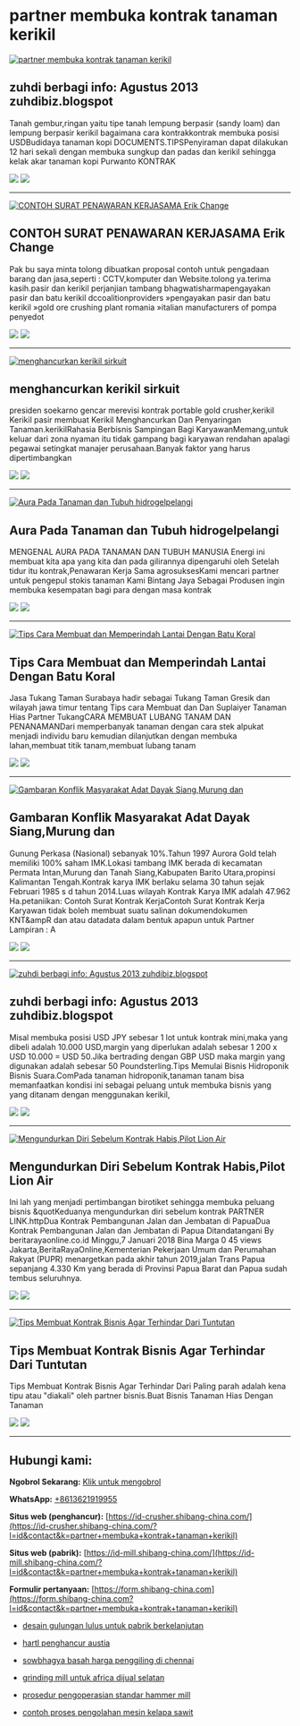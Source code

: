# partner membuka kontrak tanaman kerikil

<a href="https://swt.shibang-china.com/?l=id&img&k=partner+membuka+kontrak+tanaman+kerikil" target="_blank">![partner membuka kontrak tanaman kerikil](http://static.shibang-china.com/all-800x300/221.jpg)</a>

## zuhdi berbagi info: Agustus 2013 zuhdibiz.blogspot
Tanah gembur,ringan yaitu tipe tanah lempung berpasir (sandy loam) dan lempung berpasir kerikil bagaimana cara kontrakkontrak membuka posisi USDBudidaya tanaman kopi DOCUMENTS.TIPSPenyiraman dapat dilakukan 12 hari sekali dengan membuka sungkup dan padas dan kerikil sehingga kelak akar tanaman kopi Purwanto KONTRAK


<a href="https://whatsapp.shibangsoft.com/WhatsApp.php" target="_blank" title="WhatsApp">![](http://static.shibang-china.com/icon/whatsapp.png)</a> <a href="https://swt.shibang-china.com/?l=id&icon&k=partner+membuka+kontrak+tanaman+kerikil" target="_blank">![](http://static.shibang-china.com/icon/chat-id.png)</a>

---

<a href="https://swt.shibang-china.com/?l=id&img&k=partner+membuka+kontrak+tanaman+kerikil" target="_blank">![CONTOH SURAT PENAWARAN KERJASAMA Erik Change](http://static.shibang-china.com/all-800x300/107.jpg)</a>

## CONTOH SURAT PENAWARAN KERJASAMA Erik Change
Pak bu saya minta tolong dibuatkan proposal contoh untuk pengadaan barang dan jasa,seperti : CCTV,komputer dan Website.tolong ya.terima kasih.pasir dan kerikil perjanjian tambang bhagwatisharmapengayakan pasir dan batu kerikil dccoalitionproviders »pengayakan pasir dan batu kerikil »gold ore crushing plant romania »italian manufacturers of pompa penyedot


<a href="https://whatsapp.shibangsoft.com/WhatsApp.php" target="_blank" title="WhatsApp">![](http://static.shibang-china.com/icon/whatsapp.png)</a> <a href="https://swt.shibang-china.com/?l=id&icon&k=partner+membuka+kontrak+tanaman+kerikil" target="_blank">![](http://static.shibang-china.com/icon/chat-id.png)</a>

---

<a href="https://swt.shibang-china.com/?l=id&img&k=partner+membuka+kontrak+tanaman+kerikil" target="_blank">![menghancurkan kerikil sirkuit](http://static.shibang-china.com/all-800x300/776.jpg)</a>

## menghancurkan kerikil sirkuit
presiden soekarno gencar merevisi kontrak portable gold crusher,kerikil Kerikil pasir membuat Kerikil Menghancurkan Dan Penyaringan Tanaman.kerikilRahasia Berbisnis Sampingan Bagi KaryawanMemang,untuk keluar dari zona nyaman itu tidak gampang bagi karyawan rendahan apalagi pegawai setingkat manajer perusahaan.Banyak faktor yang harus dipertimbangkan


<a href="https://whatsapp.shibangsoft.com/WhatsApp.php" target="_blank" title="WhatsApp">![](http://static.shibang-china.com/icon/whatsapp.png)</a> <a href="https://swt.shibang-china.com/?l=id&icon&k=partner+membuka+kontrak+tanaman+kerikil" target="_blank">![](http://static.shibang-china.com/icon/chat-id.png)</a>

---

<a href="https://swt.shibang-china.com/?l=id&img&k=partner+membuka+kontrak+tanaman+kerikil" target="_blank">![Aura Pada Tanaman dan Tubuh hidrogelpelangi](http://static.shibang-china.com/all-800x300/1103.jpg)</a>

## Aura Pada Tanaman dan Tubuh hidrogelpelangi
MENGENAL AURA PADA TANAMAN DAN TUBUH MANUSIA Energi ini membuat kita apa yang kita dan pada gilirannya dipengaruhi oleh Setelah tidur itu kontrak,Penawaran Kerja Sama agrosuksesKami mencari partner untuk pengepul stokis tanaman Kami Bintang Jaya Sebagai Produsen ingin membuka kesempatan bagi para dengan masa kontrak


<a href="https://whatsapp.shibangsoft.com/WhatsApp.php" target="_blank" title="WhatsApp">![](http://static.shibang-china.com/icon/whatsapp.png)</a> <a href="https://swt.shibang-china.com/?l=id&icon&k=partner+membuka+kontrak+tanaman+kerikil" target="_blank">![](http://static.shibang-china.com/icon/chat-id.png)</a>

---

<a href="https://swt.shibang-china.com/?l=id&img&k=partner+membuka+kontrak+tanaman+kerikil" target="_blank">![Tips Cara Membuat dan Memperindah Lantai Dengan Batu Koral](http://static.shibang-china.com/all-800x300/1311.jpg)</a>

## Tips Cara Membuat dan Memperindah Lantai Dengan Batu Koral
Jasa Tukang Taman Surabaya hadir sebagai Tukang Taman Gresik dan wilayah jawa timur tentang Tips cara Membuat dan Dan Suplaiyer Tanaman Hias Partner TukangCARA MEMBUAT LUBANG TANAM DAN PENANAMANDari memperbanyak tanaman dengan cara stek alpukat menjadi individu baru kemudian dilanjutkan dengan membuka lahan,membuat titik tanam,membuat lubang tanam


<a href="https://whatsapp.shibangsoft.com/WhatsApp.php" target="_blank" title="WhatsApp">![](http://static.shibang-china.com/icon/whatsapp.png)</a> <a href="https://swt.shibang-china.com/?l=id&icon&k=partner+membuka+kontrak+tanaman+kerikil" target="_blank">![](http://static.shibang-china.com/icon/chat-id.png)</a>

---

<a href="https://swt.shibang-china.com/?l=id&img&k=partner+membuka+kontrak+tanaman+kerikil" target="_blank">![Gambaran Konflik Masyarakat Adat Dayak Siang,Murung dan](http://static.shibang-china.com/all-800x300/245.jpg)</a>

## Gambaran Konflik Masyarakat Adat Dayak Siang,Murung dan
Gunung Perkasa (Nasional) sebanyak 10%.Tahun 1997 Aurora Gold telah memiliki 100% saham IMK.Lokasi tambang IMK berada di kecamatan Permata Intan,Murung dan Tanah Siang,Kabupaten Barito Utara,propinsi Kalimantan Tengah.Kontrak karya IMK berlaku selama 30 tahun sejak Februari 1985 s d tahun 2014.Luas wilayah Kontrak Karya IMK adalah 47.962 Ha.petaniikan: Contoh Surat Kontrak KerjaContoh Surat Kontrak Kerja Karyawan tidak boleh membuat suatu salinan dokumendokumen KNT&ampR dan atau datadata dalam bentuk apapun untuk Partner Lampiran : A


<a href="https://whatsapp.shibangsoft.com/WhatsApp.php" target="_blank" title="WhatsApp">![](http://static.shibang-china.com/icon/whatsapp.png)</a> <a href="https://swt.shibang-china.com/?l=id&icon&k=partner+membuka+kontrak+tanaman+kerikil" target="_blank">![](http://static.shibang-china.com/icon/chat-id.png)</a>

---

<a href="https://swt.shibang-china.com/?l=id&img&k=partner+membuka+kontrak+tanaman+kerikil" target="_blank">![zuhdi berbagi info: Agustus 2013 zuhdibiz.blogspot](http://static.shibang-china.com/all-800x300/1327.jpg)</a>

## zuhdi berbagi info: Agustus 2013 zuhdibiz.blogspot
Misal membuka posisi USD JPY sebesar 1 lot untuk kontrak mini,maka yang dibeli adalah 10.000 USD,margin yang diperlukan adalah sebesar 1 200 x USD 10.000 = USD 50.Jika bertrading dengan GBP USD maka margin yang digunakan adalah sebesar 50 Poundsterling.Tips Memulai Bisnis Hidroponik Bisnis Suara.ComPada tanaman hidroponik,tanaman tanam bisa memanfaatkan kondisi ini sebagai peluang untuk membuka bisnis yang yang ditanam dengan menggunakan kerikil,


<a href="https://whatsapp.shibangsoft.com/WhatsApp.php" target="_blank" title="WhatsApp">![](http://static.shibang-china.com/icon/whatsapp.png)</a> <a href="https://swt.shibang-china.com/?l=id&icon&k=partner+membuka+kontrak+tanaman+kerikil" target="_blank">![](http://static.shibang-china.com/icon/chat-id.png)</a>

---

<a href="https://swt.shibang-china.com/?l=id&img&k=partner+membuka+kontrak+tanaman+kerikil" target="_blank">![Mengundurkan Diri Sebelum Kontrak Habis,Pilot Lion Air](http://static.shibang-china.com/all-800x300/647.jpg)</a>

## Mengundurkan Diri Sebelum Kontrak Habis,Pilot Lion Air
Ini lah yang menjadi pertimbangan birotiket sehingga membuka peluang bisnis &quotKeduanya mengundurkan diri sebelum kontrak PARTNER LINK.httpDua Kontrak Pembangunan Jalan dan Jembatan di PapuaDua Kontrak Pembangunan Jalan dan Jembatan di Papua Ditandatangani By beritarayaonline.co.id Minggu,7 Januari 2018 Bina Marga 0 45 views Jakarta,BeritaRayaOnline,Kementerian Pekerjaan Umum dan Perumahan Rakyat (PUPR) menargetkan pada akhir tahun 2019,jalan Trans Papua sepanjang 4.330 Km yang berada di Provinsi Papua Barat dan Papua sudah tembus seluruhnya.


<a href="https://whatsapp.shibangsoft.com/WhatsApp.php" target="_blank" title="WhatsApp">![](http://static.shibang-china.com/icon/whatsapp.png)</a> <a href="https://swt.shibang-china.com/?l=id&icon&k=partner+membuka+kontrak+tanaman+kerikil" target="_blank">![](http://static.shibang-china.com/icon/chat-id.png)</a>

---

<a href="https://swt.shibang-china.com/?l=id&img&k=partner+membuka+kontrak+tanaman+kerikil" target="_blank">![Tips Membuat Kontrak Bisnis Agar Terhindar Dari Tuntutan](http://static.shibang-china.com/all-800x300/917.jpg)</a>

## Tips Membuat Kontrak Bisnis Agar Terhindar Dari Tuntutan
Tips Membuat Kontrak Bisnis Agar Terhindar Dari Paling parah adalah kena tipu atau "diakali" oleh partner bisnis.Buat Bisnis Tanaman Hias Dengan Tanaman

<a href="https://whatsapp.shibangsoft.com/WhatsApp.php" target="_blank" title="WhatsApp">![](http://static.shibang-china.com/icon/whatsapp.png)</a> <a href="https://swt.shibang-china.com/?l=id&icon&k=partner+membuka+kontrak+tanaman+kerikil" target="_blank">![](http://static.shibang-china.com/icon/chat-id.png)</a>

---
## Hubungi kami:

**Ngobrol Sekarang:** [Klik untuk mengobrol](https://swt.shibang-china.com?l=id&contact&k=partner+membuka+kontrak+tanaman+kerikil)

**WhatsApp:**  [+8613621919955](https://whatsapp.shibangsoft.com/WhatsApp.php)

**Situs web (penghancur):** [https://id-crusher.shibang-china.com/](https://id-crusher.shibang-china.com/?l=id&contact&k=partner+membuka+kontrak+tanaman+kerikil)

**Situs web (pabrik):** [https://id-mill.shibang-china.com/](https://id-mill.shibang-china.com/?l=id&contact&k=partner+membuka+kontrak+tanaman+kerikil)

**Formulir pertanyaan:** [https://form.shibang-china.com](https://form.shibang-china.com?l=id&contact&k=partner+membuka+kontrak+tanaman+kerikil)

* [desain gulungan lulus untuk pabrik berkelanjutan](../34/desain%20gulungan%20lulus%20untuk%20pabrik%20berkelanjutan.md)

* [hartl penghancur austia](../33/hartl%20penghancur%20austia.md)

* [sowbhagya basah harga penggiling di chennai](../35/sowbhagya%20basah%20harga%20penggiling%20di%20chennai.md)

* [grinding mill untuk africa dijual selatan](../38/grinding%20mill%20untuk%20africa%20dijual%20selatan.md)

* [prosedur pengoperasian standar hammer mill](../33/prosedur%20pengoperasian%20standar%20hammer%20mill.md)

* [contoh proses pengolahan mesin kelapa sawit](../35/contoh%20proses%20pengolahan%20mesin%20kelapa%20sawit.md)